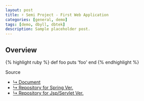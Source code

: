 ```yaml
---
layout: post
title: ♯ Semi Project - First Web Application
categories: [general, demo]
tags: [demo, dbyll, dbtek]
description: Sample placeholder post.
---
```


## Overview
{% highlight ruby %}
def foo
  puts 'foo'
end
{% endhighlight %}

Source
- [↳ Document](https://jnuho.github.io/ParkingSpring)
- [↳ Repository for Spring Ver.](https://github.com/fggo/ParkingSpring)
- [↳ Repository for Jsp/Servlet Ver.](https://github.com/fggo/Parking)

